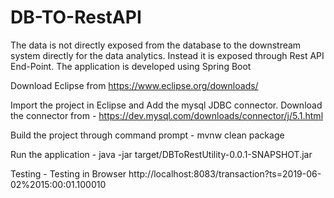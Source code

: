 # DB-TO-RestAPI
The data is not directly exposed from the database to the downstream system directly for the data analytics. Instead it is exposed through Rest API End-Point. The application is developed using Spring Boot


Download Eclipse from https://www.eclipse.org/downloads/
 
Import the project in Eclipse and Add the mysql JDBC connector. Download the connector from - https://dev.mysql.com/downloads/connector/j/5.1.html
 
Build the project through command prompt - 
<Project Home Dir>mvnw clean package
 
Run the application - 
<Project Home Dir>java -jar target/DBToRestUtility-0.0.1-SNAPSHOT.jar
 
Testing - 
Testing in Browser http://localhost:8083/transaction?ts=2019-06-02%2015:00:01.100010
